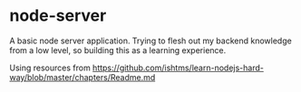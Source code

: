 # node-server

A basic node server application. Trying to flesh out my backend knowledge from a low level, so building this as a learning experience.

Using resources from https://github.com/ishtms/learn-nodejs-hard-way/blob/master/chapters/Readme.md
